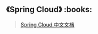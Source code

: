 <h2>《Spring Cloud》 :books: </h2> 

> <a href="https://springcloud.cc/spring-cloud-dalston.html">Spring Cloud 中文文档</a>

```java
```
